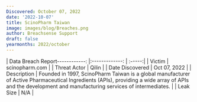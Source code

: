 ```yaml
---
Discovered: October 07, 2022
date: '2022-10-07'
title: ScinoPharm Taiwan
image: images/blog/Breaches.png
author: Breachsense Support
draft: false
yearmonths: 2022/october
---
```


| Data Breach Report------------:     |:-------------:    | :-----:|
| Victim      | scinopharm.com      | 
| Threat Actor      | Qilin      | 
| Date Discovered      | Oct 07, 2022      | 
| Description      | Founded in 1997, ScinoPharm Taiwan is a global manufacturer of Active Pharmaceutical Ingredients (APIs), providing a wide array of APIs and the development and manufacturing services of intermediates.      | 
| Leak Size      | N/A      | 

